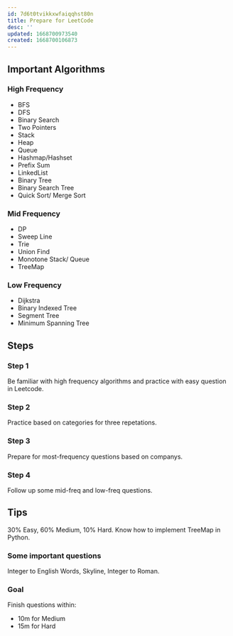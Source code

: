 ```yaml
---
id: 7d6t0tvikkxwfaiqqhst80n
title: Prepare for LeetCode
desc: ''
updated: 1668700973540
created: 1668700106873
---
```


## Important Algorithms
### High Frequency
- BFS
- DFS
- Binary Search
- Two Pointers
- Stack
- Heap
- Queue
- Hashmap/Hashset
- Prefix Sum
- LinkedList
- Binary Tree
- Binary Search Tree
- Quick Sort/ Merge Sort

### Mid Frequency
- DP
- Sweep Line
- Trie
- Union Find
- Monotone Stack/ Queue
- TreeMap

### Low Frequency
- Dijkstra
- Binary Indexed Tree
- Segment Tree
- Minimum Spanning Tree

## Steps
### Step 1
Be familiar with high frequency algorithms and practice with easy question in Leetcode. 

### Step 2
Practice based on categories for three repetations.

### Step 3
Prepare for most-frequency questions based on companys.

### Step 4
Follow up some mid-freq and low-freq questions.

## Tips
30% Easy, 60% Medium, 10% Hard. Know how to implement TreeMap in Python. 

### Some important questions
Integer to English Words, Skyline, Integer to Roman.

### Goal
Finish questions within:
- 10m for Medium
- 15m for Hard
